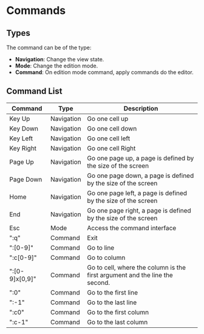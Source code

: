 # Commands

## Types

The command can be of the type:

* **Navigation**: Change the view state.
* **Mode**: Change the edition mode.
* **Command**: On edition mode command, apply commands do the editor.

## Command List

| Command | Type | Description |
|---------|------|-------------|
| Key Up | Navigation | Go one cell up |
| Key Down | Navigation | Go one cell down |
| Key Left | Navigation | Go one cell left |
| Key Right | Navigation | Go one cell Right |
| Page Up | Navigation | Go one page up, a page is defined by the size of the screen  |
| Page Down | Navigation | Go one page down, a page is defined by the size of the screen  |
| Home | Navigation | Go one page left, a page is defined by the size of the screen  |
| End | Navigation | Go one page right, a page is defined by the size of the screen  |
| Esc | Mode | Access the command interface  |
| ":q" | Command | Exit |
| ":[0-9]" | Command | Go to line |
| ":c[0-9]" | Command | Go to column |
| ":[0-9]x[0,9]" | Command | Go to cell, where the column is the first argument and the line the second. |
| ":0" | Command | Go to the first line | 
| ":-1" | Command | Go to the last line |
| ":c0" | Command | Go to the first column |
| ":c-1" | Command | Go to the last column |